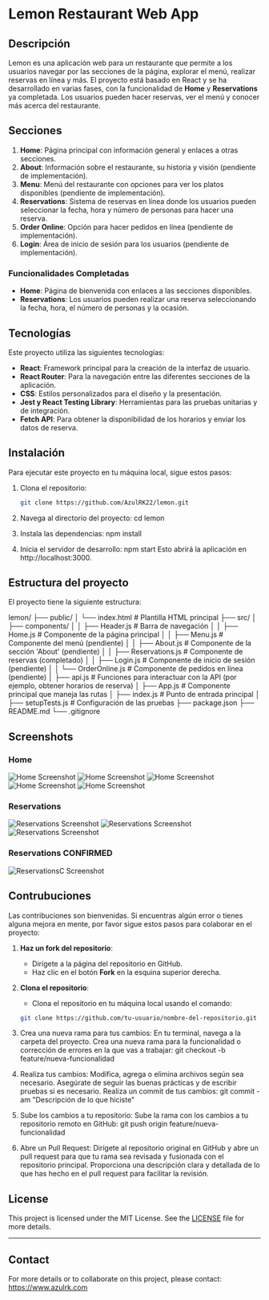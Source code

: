 # Lemon Restaurant Web App

## Descripción

Lemon es una aplicación web para un restaurante que permite a los usuarios navegar por las secciones de la página, explorar el menú, realizar reservas en línea y más. El proyecto está basado en React y se ha desarrollado en varias fases, con la funcionalidad de **Home** y **Reservations** ya completada. Los usuarios pueden hacer reservas, ver el menú y conocer más acerca del restaurante.

## Secciones

1. **Home**: Página principal con información general y enlaces a otras secciones.
2. **About**: Información sobre el restaurante, su historia y visión (pendiente de implementación).
3. **Menu**: Menú del restaurante con opciones para ver los platos disponibles (pendiente de implementación).
4. **Reservations**: Sistema de reservas en línea donde los usuarios pueden seleccionar la fecha, hora y número de personas para hacer una reserva.
5. **Order Online**: Opción para hacer pedidos en línea (pendiente de implementación).
6. **Login**: Área de inicio de sesión para los usuarios (pendiente de implementación).

### Funcionalidades Completadas

- **Home**: Página de bienvenida con enlaces a las secciones disponibles.
- **Reservations**: Los usuarios pueden realizar una reserva seleccionando la fecha, hora, el número de personas y la ocasión.

## Tecnologías

Este proyecto utiliza las siguientes tecnologías:

- **React**: Framework principal para la creación de la interfaz de usuario.
- **React Router**: Para la navegación entre las diferentes secciones de la aplicación.
- **CSS**: Estilos personalizados para el diseño y la presentación.
- **Jest y React Testing Library**: Herramientas para las pruebas unitarias y de integración.
- **Fetch API**: Para obtener la disponibilidad de los horarios y enviar los datos de reserva.

## Instalación

Para ejecutar este proyecto en tu máquina local, sigue estos pasos:

1. Clona el repositorio:

   ```bash
   git clone https://github.com/AzulRK22/lemon.git

2. Navega al directorio del proyecto:
    cd lemon
   
4. Instala las dependencias:
    npm install
   
5. Inicia el servidor de desarrollo:
    npm start
    Esto abrirá la aplicación en http://localhost:3000.


## Estructura del proyecto

El proyecto tiene la siguiente estructura:

lemon/
├── public/
│   └── index.html            # Plantilla HTML principal
├── src/
│   ├── components/
│   │   ├── Header.js         # Barra de navegación
│   │   ├── Home.js           # Componente de la página principal
│   │   ├── Menu.js           # Componente del menú (pendiente)
│   │   ├── About.js          # Componente de la sección 'About' (pendiente)
│   │   ├── Reservations.js   # Componente de reservas (completado)
│   │   ├── Login.js          # Componente de inicio de sesión (pendiente)
│   │   └── OrderOnline.js    # Componente de pedidos en línea (pendiente)
│   ├── api.js                # Funciones para interactuar con la API (por ejemplo, obtener horarios de reserva)
│   ├── App.js                # Componente principal que maneja las rutas
│   ├── index.js              # Punto de entrada principal
│   ├── setupTests.js         # Configuración de las pruebas
├── package.json
├── README.md
└── .gitignore

## Screenshots

   ### Home
   ![Home Screenshot](images/H1.png)
   ![Home Screenshot](images/H2.png)
   ![Home Screenshot](images/H3.png)
   ![Home Screenshot](images/H4.png)
   ![Home Screenshot](images/H5.png)
   ### Reservations
   ![Reservations Screenshot](images/R1.png)
   ![Reservations Screenshot](images/R2.png)
   ![Reservations Screenshot](images/R3.png)
   ### Reservations CONFIRMED
   ![ReservationsC Screenshot](images/RC.png)

## Contrubuciones

Las contribuciones son bienvenidas. Si encuentras algún error o tienes alguna mejora en mente, por favor sigue estos pasos para colaborar en el proyecto:

1. **Haz un fork del repositorio**:
   - Dirígete a la página del repositorio en GitHub.
   - Haz clic en el botón **Fork** en la esquina superior derecha.

2. **Clona el repositorio**:
   - Clona el repositorio en tu máquina local usando el comando:
   ```bash
   git clone https://github.com/tu-usuario/nombre-del-repositorio.git
3. Crea una nueva rama para tus cambios:
    En tu terminal, navega a la carpeta del proyecto.
    Crea una nueva rama para la funcionalidad o corrección de errores en la que vas a trabajar:
    git checkout -b feature/nueva-funcionalidad
4. Realiza tus cambios:
    Modifica, agrega o elimina archivos según sea necesario.
    Asegúrate de seguir las buenas prácticas y de escribir pruebas si es necesario.
    Realiza un commit de tus cambios:
    git commit -am "Descripción de lo que hiciste"
5. Sube los cambios a tu repositorio:
    Sube la rama con los cambios a tu repositorio remoto en GitHub:
    git push origin feature/nueva-funcionalidad
6. Abre un Pull Request:
    Dirígete al repositorio original en GitHub y abre un pull request para que tu rama sea revisada y fusionada con el repositorio principal.
    Proporciona una descripción clara y detallada de lo que has hecho en el pull request para facilitar la revisión.

## **License**
This project is licensed under the MIT License. See the [LICENSE](LICENSE) file for more details.

---

## **Contact**
For more details or to collaborate on this project, please contact:  
https://www.azulrk.com
